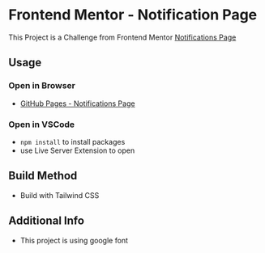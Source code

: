 # Frontend Mentor - Notification Page

This Project is a Challenge from Frontend Mentor
[Notifications Page](https://www.frontendmentor.io/challenges/notifications-page-DqK5QAmKbC)

## Usage

### Open in Browser

- [GitHub Pages - Notifications Page](https://pakkerman.github.io/notifications-page/)

### Open in VSCode

- `npm install` to install packages
- use Live Server Extension to open

## Build Method

- Build with Tailwind CSS

## Additional Info

- This project is using google font
